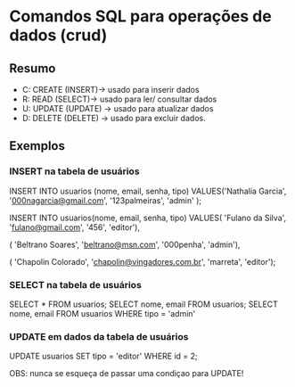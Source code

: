 # Comandos SQL para operações de dados (crud)

## Resumo 

- C: CREATE (INSERT)-> usado para inserir dados
- R: READ (SELECT)-> usado para ler/ consultar dados 
- U: UPDATE (UPDATE) -> usado para atualizar dados
- D: DELETE (DELETE) -> usado para excluir dados.

## Exemplos

### INSERT na tabela de usuários 

INSERT INTO usuarios (nome, email, senha, tipo)
VALUES('Nathalia Garcia',
       '000nagarcia@gmail.com',
       '123palmeiras',
       'admin'
);


INSERT INTO usuarios(nome, email, senha, tipo)
VALUES(
 'Fulano da Silva',
 'fulano@gmail.com',
 '456',
 'editor'),

(
 'Beltrano Soares',
 'beltrano@msn.com',
 '000penha',
 'admin'), 

(
 'Chapolin Colorado',
 'chapolin@vingadores.com.br',
 'marreta',
 'editor');


### SELECT na tabela de usuários 
<!-- o * significa selecionar TODOS os dados  -->
SELECT * FROM usuarios; 
SELECT nome, email FROM usuarios; 
SELECT nome, email FROM usuarios WHERE tipo = 'admin'

### UPDATE em dados da tabela de usuários

UPDATE usuarios SET tipo  = 'editor' WHERE id = 2;

OBS: nunca se esqueça de passar uma condiçao para UPDATE!
